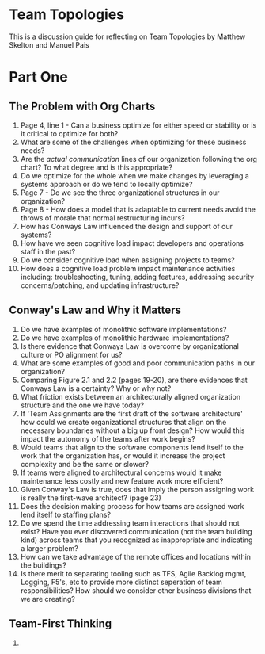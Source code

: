 # Team Topologies
This is a discussion guide for reflecting on Team Topologies by Matthew Skelton and Manuel Pais
# Part One

## The Problem with Org Charts
1. Page 4, line 1 - Can a business optimize for either speed or stability or is it critical to optimize for both?
2. What are some of the challenges when optimizing for these business needs?
3. Are the *actual communication* lines of our organization following the org chart?  To what degree and is this appropriate?
4. Do we optimize for the whole when we make changes by leveraging a systems approach or do we tend to locally optimize?
5. Page 7 - Do we see the three organizational structures in our organization?
6. Page 8 - How does a model that is adaptable to current needs avoid the throws of morale that normal restructuring incurs?
7. How has Conways Law influenced the design and support of our systems?
8. How have we seen cognitive load impact developers and operations staff in the past?
9. Do we consider cognitive load when assigning projects to teams?
10. How does a cognitive load problem impact maintenance activities including: troubleshooting, tuning, adding features, addressing security concerns/patching, and updating infrastructure?

## Conway's Law and Why it Matters
1. Do we have examples of monolithic software implementations?
2. Do we have examples of monolithic hardware implementations?
3. Is there evidence that Conways Law is overcome by organizational culture or PO alignment for us?
4. What are some examples of good and poor communication paths in our organization?
5. Comparing Figure 2.1 and 2.2 (pages 19-20), are there evidences that Conways Law is a certainty?  Why or why not?
6. What friction exists between an architecturally aligned organization structure and the one we have today?
7. If 'Team Assignments are the first draft of the software architecture' how could we create organizational structures that align on the necessary boundaries without a big up front design?  How would this impact the autonomy of the teams after work begins?  
8. Would teams that align to the software components lend itself to the work that the organization has, or would it increase the project complexity and be the same or slower?
9. If teams were aligned to architectural concerns would it make maintenance less costly and new feature work more efficient?
10. Given Conway's Law is true, does that imply the person assigning work is really the first-wave architect? (page 23)
11. Does the decision making process for how teams are assigned work lend itself to staffing plans?
12. Do we spend the time addressing team interactions that should not exist?  Have you ever discovered communication (not the team building kind) across teams that you recognized as inappropriate and indicating a larger problem?
13. How can we take advantage of the remote offices and locations within the buildings?
14. Is there merit to separating tooling such as TFS, Agile Backlog mgmt, Logging, F5's, etc to provide more distinct seperation of team responsibilities?  How should we consider other business divisions that we are creating?

## Team-First Thinking
1. 